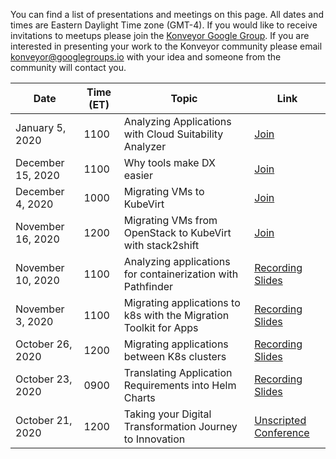 You can find a list of presentations and meetings on this page. All dates and times are Eastern Daylight Time zone (GMT-4). If you would like to receive invitations to meetups please join the [Konveyor Google Group](https://groups.google.com/g/konveyorio). If you are interested in presenting your work to the Konveyor community please email [konveyor@googlegroups.io](mailto:konveyor@googlegroups.io) with your idea and someone from the community will contact you.


| Date               |     Time (ET)  |  Topic    |   Link    | 
| ------------------ | --------------- |-----------|-----------|
| January 5, 2020    | 1100            | Analyzing Applications with Cloud Suitability Analyzer | [Join]() |
| December 15, 2020  | 1100            | Why tools make DX easier | [Join](https://primetime.bluejeans.com/a2m/live-event/twwwbrxe) |
| December 4, 2020   | 1000            | Migrating VMs to KubeVirt | [Join](https://primetime.bluejeans.com/a2m/live-event/czywdygy) |
| November 16, 2020  | 1200            | Migrating VMs from OpenStack to KubeVirt with stack2shift | [Join](https://primetime.bluejeans.com/a2m/live-event/fkhqvhps) |
| November 10, 2020  | 1100            | Analyzing applications for containerization with Pathfinder | [Recording](https://youtu.be/CWokTMG0gAA) [Slides](https://docs.google.com/presentation/d/1-s-qrlR3FgRniWq2bPt94b9fChKDfCFsS0vccfxPnw4/edit?usp=sharing) |
| November 3, 2020   | 1100            | Migrating applications to k8s with the Migration Toolkit for Apps | [Recording](https://www.youtube.com/watch?v=6CWes03Y6Oo&list=PL4aUFFbk56EOZSPuGGXCaj0r8Q3HN5V0M&index=3) [Slides](https://docs.google.com/presentation/d/1te2-prbnzUrA7TKUKTr8yZF8PpIfUb_yJhXLTJmoYfQ/edit?usp=sharing) |
| October 26, 2020   | 1200            | Migrating applications between K8s clusters | [Recording](https://www.youtube.com/watch?v=4RjeokcTr8M&list=PL4aUFFbk56EOZSPuGGXCaj0r8Q3HN5V0M&index=1) [Slides](https://docs.google.com/presentation/d/1uOUsUCqiBpgq-54yg0qkc7JYeCB3X-4cd4f7qy4cYGI/edit#slide=id.p)  |
| October 23, 2020   | 0900            | Translating Application Requirements into Helm Charts | [Recording](https://www.youtube.com/watch?v=D7S7Nl8IQZE&list=PL4aUFFbk56EOZSPuGGXCaj0r8Q3HN5V0M&index=2) [Slides](https://docs.google.com/presentation/d/1BN5__zvVlmBc47Jv1IMBi1IwT-AMSq-c5oUkz8srhFg/edit?usp=sharing) |
| October 21, 2020   | 1200            | Taking your Digital Transformation Journey to Innovation | [Unscripted Conference](https://www.unscriptedconf.io/)  |


